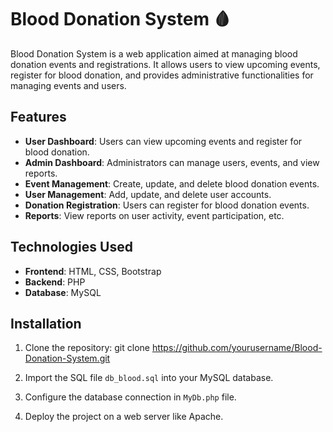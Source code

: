 # Blood Donation System 🩸

Blood Donation System is a web application aimed at managing blood donation events and registrations. It allows users to view upcoming events, register for blood donation, and provides administrative functionalities for managing events and users.

## Features

- **User Dashboard**: Users can view upcoming events and register for blood donation.
- **Admin Dashboard**: Administrators can manage users, events, and view reports.
- **Event Management**: Create, update, and delete blood donation events.
- **User Management**: Add, update, and delete user accounts.
- **Donation Registration**: Users can register for blood donation events.
- **Reports**: View reports on user activity, event participation, etc.

## Technologies Used

- **Frontend**: HTML, CSS, Bootstrap
- **Backend**: PHP
- **Database**: MySQL

## Installation

1. Clone the repository: git clone https://github.com/yourusername/Blood-Donation-System.git

2. Import the SQL file `db_blood.sql` into your MySQL database.

3. Configure the database connection in `MyDb.php` file.

4. Deploy the project on a web server like Apache.

